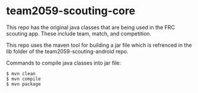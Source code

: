 # team2059-scouting-core
This repo has the original java classes that are being used in the FRC scouting app. These include team, match, and competition.

This repo uses the maven tool for building a jar file which is refrenced in the lib folder of the team2059-scouting-android repo.

Commands to compile java classes into jar file:

```
$ mvn clean
$ mvn compile
$ mvn package
```
